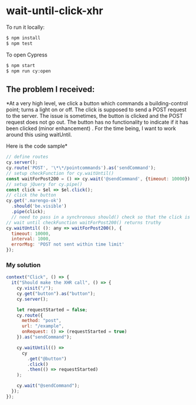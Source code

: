 # wait-until-click-xhr

To run it locally:
```bash
$ npm install
$ npm test
```
To open Cypress
```bash
$ npm start
$ npm run cy:open
```

## The problem I received:

*At a very high level, we click a button which commands a building-control point; turns a light on or off. The click is supposed to send a POST request to the server. The issue is sometimes, the button is clicked and the POST request does not go out. The button has no functionality to indicate if it has been clicked (minor enhancement) . For the time being, I want to work around this using waitUntil.

Here is the code sample*

```javascript
// define routes
cy.server();
cy.route('POST', '\*\*/pointcommands').as('sendCommand');
// setup checkFunction for cy.waitUntil()
const waitForPost200 = () => cy.wait('@sendCommand', {timeout: 10000}).then(xhr => cy.wrap(xhr).its('status').should('eq', 200));
// setup jQuery for cy.pipe()
const click = $el => $el.click();
// click the button
cy.get('.marengo-ok')
  .should('be.visible')
  .pipe(click);
  // need to pass in a synchronous should() check so that the click is retried. How can we achieve this with waitUntil ?
// wait until checkFunction waitForPost200() returns truthy
cy.waitUntil( (): any => waitForPost200(), {
  timeout: 10000,
  interval: 1000,
  errorMsg: 'POST not sent within time limit'
});
```

### My solution

```javascript
context("Click", () => {
  it("Should make the XHR call", () => {
    cy.visit("/");
    cy.get("button").as("button");
    cy.server();

    let requestStarted = false;
    cy.route({
      method: "post",
      url: "/example",
      onRequest: () => (requestStarted = true)
    }).as("sendCommand");

    cy.waitUntil(() =>
      cy
        .get("@button")
        .click()
        .then(() => requestStarted)
    );

    cy.wait("@sendCommand");
  });
});
```
